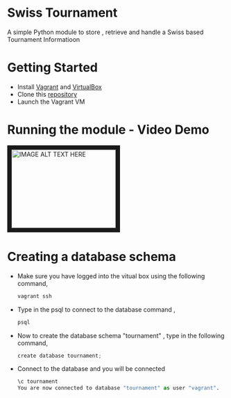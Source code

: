 # Swiss Tournament
A simple Python module to store , retrieve and handle a Swiss based Tournament Informatioon

# Getting Started

  * Install [Vagrant](https://www.vagrantup.com/) and [VirtualBox](https://www.virtualbox.org/)
  * Clone this [repository](https://github.com/VinodhThiagarajan1309/tournament)
  * Launch the Vagrant VM

# Running the module - Video Demo

<a href="http://www.youtube.com/watch?feature=player_embedded&v=AipOhO2xrWk
" target="_blank"><img src="http://img.youtube.com/vi/AipOhO2xrWk/0.jpg" 
alt="IMAGE ALT TEXT HERE" width="240" height="180" border="10" /></a>

# Creating a database schema

 * Make sure you have logged into the vitual box using the following command,
 
     ```python
    vagrant ssh
    ```
 * Type in the psql to connect to the database command ,
 
     ```python
    psql
    ```
 * Now to create the database schema "tournament" , type in the following command,
 
     ```python
     create database tournament;
    ```
 
 * Connect to the database and you will be connected
 
      ```python
     \c tournament
     You are now connected to database "tournament" as user "vagrant".
    ```
